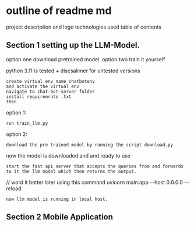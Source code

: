 # outline of readme md

project description and logo
technologies used
table of contents

## Section 1 setting up the LLM-Model.

option one download pretrained model.
option two train it yourself

 python 3.11 is tested + discsalimer for untested versions
    
    
    create virtual env name chatbotenv
    and activate the virtual env
    navigate to chat-bot-server folder
    install requiremrnts .txt
    then 

option 1:


    run train_llm.py

option 2:

    download the pre trained model by running the script download.py

now the model is downloaded and and ready to use

    start the fast api server that accepts the queries from and forwards to it the llm model which then returns the output.
  // word it better later
  using this command
  uvicorn main:app --host 0.0.0.0 --reload

    now llm model is running in local host.


## Section 2 Mobile Application 
    
